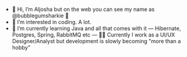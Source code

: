 - 👋 Hi, I’m Aljosha but on the web you can see my name as @bubblegumsharkie 🦈 
- 👀 I’m interested in coding. A lot.
- 🌱 I’m currently learning Java and all that comes with it — Hibernate, Postgres, Spring, RabbitMQ etc
—  👨‍💻 Currently I work as a UI/UX Designer/Analyst but development is slowly becoming "more than a hobby"

<!---
bubblegumsharkie/bubblegumsharkie is a ✨ special ✨ repository because its `README.md` (this file) appears on your GitHub profile.
You can click the Preview link to take a look at your changes.
--->
